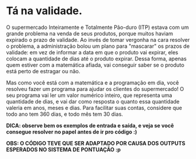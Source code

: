 # Tá na validade.

O supermercado Inteiramente e Totalmente Pão-duro (ITP) estava com um grande problema na venda de seus produtos, porque muitos haviam expirado o prazo de validade. Ao invés de tomar vergonha na cara  resolver o problema, a administração bolou um plano para "mascarar" os prazos de validade: em vez de informar a data em que o produto vai expirar, eles colocam a quantidade de dias até o produto expirar. Dessa forma, apenas quem estiver com a matemática afiada, vai conseguir saber se o produto está perto de estragar ou não.

Mas como você está com a matemática e a programação em dia, você resolveu fazer um programa para ajudar os clientes do supermercado! O seu programa vai ler um valor numérico inteiro, que representa uma quantidade de dias, e vai dar como resposta o quanto essa quantidade valeria em anos, meses e dias. Para facilitar suas contas, considere que todo ano tem 360 dias, e todo mês tem 30 dias.



**DICA: observe bem os exemplos de entrada e saída, e veja se você consegue resolver no papel antes de ir pro código :)**

**OBS: O CÓDIGO TEVE QUE SER ADAPTADO POR CAUSA DOS OUTPUTS ESPERADOS NO SISTEMA DE PONTUAÇÃO :p**
